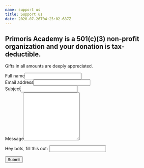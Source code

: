 ```yaml
---
name: support us
title: Support us
date: 2020-07-26T04:25:02.687Z
---
```

## Primoris Academy is a 501(c)(3) non-profit organization and your donation is tax-deductible.

Gifts in all amounts are deeply appreciated.

<form class="form-style" name="Support us" method="POST" netlify-honeypot="legit" data-netlify="true">
  <input type="hidden" name="form-name" value="Support us" />
  <div class="field text name required">
    <label>Full name<input name="name" required="" type="text" value="" /></label>
  </div>
  <div class="field email required">
    <label>Email address<input name="email" required="" type="email" value="" /></label>
  </div>
  <div class="field text subject">
    <label>Subject<input name="subject" type="text" value="" /></label>
  </div>
  <div class="field textarea message required">
    <label>Message<textarea name="message" required="" rows="10"></textarea></label>
  </div>
  <p class="display-none">
    <label>Hey bots, fill this out: <input name="legit" /></label>
  </p>
  <input class="button primary" type="submit" value="Submit">
</form>